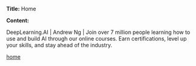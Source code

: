 **Title:** Home

**Content:**

DeepLearning.AI | Andrew Ng | Join over 7 million people learning how to use and build AI through our online courses. Earn certifications, level up your skills, and stay ahead of the industry.

[home](https://www.deeplearning.ai)